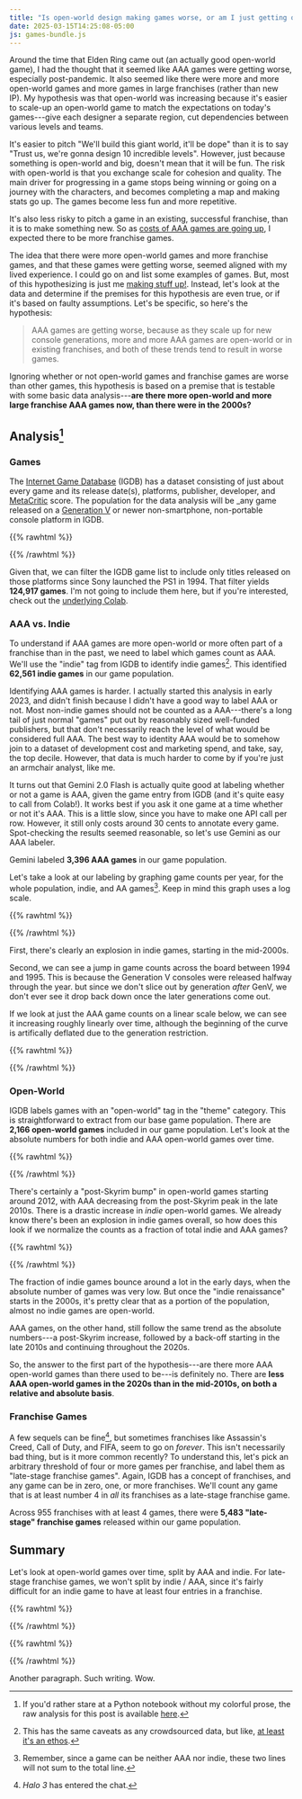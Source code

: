 ```yaml
---
title: "Is open-world design making games worse, or am I just getting old?"
date: 2025-03-15T14:25:08-05:00
js: games-bundle.js
---
```


Around the time that Elden Ring came out (an actually good open-world game), I
had the thought that it seemed like AAA games were getting worse, especially
post-pandemic. It also seemed like there were more and more open-world games and
more games in large franchises (rather than new IP). My hypothesis was that open-world was increasing because it's
easier to scale-up an open-world game to match the expectations on today's
games---give each designer a separate region, cut dependencies between various
levels and teams.

It's easier to pitch "We'll build this giant world, it'll be dope" than it
is to say "Trust us, we're gonna design 10 incredible levels". However, just
because something is open-world and big, doesn't mean that it will be fun. The
risk with open-world is that you exchange scale for cohesion and quality. The
main driver for progressing in a game stops being winning or going on a journey
with the characters, and becomes completing a map and making stats go up. The
games become less fun and more repetitive.

It's also less risky to pitch a game in an existing, successful franchise, than
it is to make something new. So as [costs of AAA games are going up][aaa-cost],
I expected there to be more franchise games.

The idea that there were more open-world games and more franchise games, and
that these games were getting worse, seemed aligned with my lived experience. I
could go on and list some examples of games. But, most of this hypothesizing is
just me [making stuff up!][david-tweet-thread]. Instead, let's look at the data
and determine if the premises for this hypothesis are even true, or if it's
based on faulty assumptions. Let's be specific, so here's the hypothesis:

> AAA games are getting worse, because as they scale up for new console
> generations, more and more AAA games are open-world or in existing franchises,
> and both of these trends tend to result in worse games.

Ignoring whether or not open-world games and franchise games are worse than other
games, this hypothesis is based on a premise that is testable with some basic
data analysis---**are there more open-world and more large franchise AAA games
now, than there were in the 2000s?**

## Analysis[^1]

### Games

The [Internet Game Database][igdb] (IGDB) has a dataset consisting of just about
every game and its release date(s), platforms, publisher, developer, and
[MetaCritic][metacritic] score. The population for the data analysis will be
_any game released on a [Generation V][gen5] or newer non-smartphone,
non-portable console platform in IGDB.

{{% rawhtml %}}
<div id="aaa-platforms"></div>
{{% /rawhtml %}}

Given that, we can filter the IGDB game list to include only titles released on
those platforms since Sony launched the PS1 in 1994. That filter yields
**124,917 games**. I'm not going to include them here, but if you're interested,
check out the [underlying Colab][igdb-colab].

### AAA vs. Indie

To understand if AAA games are more open-world or more often part of a franchise
than in the past, we need to label which games count as AAA. We'll use the
"indie" tag from IGDB to identify indie games[^2]. This identified **62,561
indie games** in our game population.

Identifying AAA games is harder. I actually started this analysis in early 2023,
and didn't finish because I didn't have a good way to label AAA or not. Most
non-indie games should not be counted as a AAA---there's a long tail of just
normal "games" put out by reasonably sized well-funded publishers, but that
don't necessarily reach the level of what would be considered full AAA. The best
way to identity AAA would be to somehow join to a dataset of development cost
and marketing spend, and take, say, the top decile. However, that data is much
harder to come by if you're just an armchair analyst, like me.

It turns out that Gemini 2.0 Flash is actually quite good at labeling whether or
not a game is AAA, given the game entry from IGDB (and it's quite easy to call
from Colab!). It works best if you ask it one game at a time whether or not it's
AAA. This is a little slow, since you have to make one API call per row.
However, it still only costs around 30 cents to annotate every game.
Spot-checking the results seemed reasonable, so let's use Gemini as our AAA
labeler.

Gemini labeled **3,396 AAA games** in our game population.

Let's take a look at our labeling by graphing game counts per year, for the
whole population, indie, and AA games[^4]. Keep in mind this graph uses a log
scale.

{{% rawhtml %}}
<div id="game-categorization-by-year"></div>
{{% /rawhtml %}}

First, there's clearly an explosion in indie games, starting in the mid-2000s.

Second, we can see a jump in game counts across the board between 1994 and 1995.
This is because the Generation V consoles were released halfway through the
year. but since we don't slice out by generation _after_ GenV, we don't ever see
it drop back down once the later generations come out.

If we look at just the AAA game counts on a linear scale below, we can see it
increasing roughly linearly over time, although the beginning of the curve is
artifically deflated due to the generation restriction.

{{% rawhtml %}}
<div id="aaa-by-year"></div>
{{% /rawhtml %}}

### Open-World

IGDB labels games with an "open-world" tag in the "theme" category. This is
straightforward to extract from our base game population. There are **2,166
open-world games** included in our game population. Let's look at the absolute
numbers for both indie and AAA open-world games over time.

{{% rawhtml %}}
<div id="open-world-absolute-by-year"></div>
{{% /rawhtml %}}

There's certainly a "post-Skyrim bump" in open-world games starting around 2012,
with AAA decreasing from the post-Skyrim peak in the late 2010s.  There is a
drastic increase in _indie_ open-world games. We already know there's been an
explosion in indie games overall, so how does this look if we normalize the
counts as a fraction of total indie and AAA games?

{{% rawhtml %}}
<div id="open-world-fraction-by-year"></div>
{{% /rawhtml %}}

The fraction of indie games bounce around a lot in the early days, when the
absolute number of games was very low. But once the "indie renaissance" starts
in the 2000s, it's pretty clear that as a portion of the population, almost no
indie games are open-world.

AAA games, on the other hand, still follow the same trend as the absolute
numbers---a post-Skyrim increase, followed by a back-off starting in the late
2010s and continuing throughout the 2020s.

So, the answer to the first part of the hypothesis---are there more AAA
open-world games than there used to be---is definitely no. There are **less AAA
open-world games in the 2020s than in the mid-2010s, on both a relative and absolute
basis**.

### Franchise Games

A few sequels can be fine[^3], but sometimes franchises like Assassin's Creed,
Call of Duty, and FIFA, seem to go on _forever_. This isn't necessarily bad
thing, but is it more common recently? To understand this, let's pick an
arbitrary threshold of four or more games per franchise, and label them as
"late-stage franchise games". Again, IGDB has a concept of franchises, and any
game can be in zero, one, or more franchises. We'll count any game that is at
least number 4 in _all_ its franchises as a late-stage franchise game.

Across 955 franchises with at least 4 games, there were **5,483 "late-stage"
franchise games** released within our game population.

## Summary



Let's look at open-world games over time, split by AAA and indie. For late-stage
franchise games, we won't split by indie / AAA, since it's fairly difficult for
an indie game to have at least four entries in a franchise.

{{% rawhtml %}}
<div id="franchise-games-by-year"></div>
{{% /rawhtml %}}



{{% rawhtml %}}
<div id="graph-root"></div>
{{% /rawhtml %}}

Another paragraph. Such writing. Wow.

[david-tweet-thread]: https://x.com/davidcadrian/status/1631767778347876352
[aaa-cost]: https://www.matthewball.co/all/stateofvideogaming2025
[igdb]: https://www.igdb.com/
[metacritic]: https://www.metacritic.com/
[gen5]: https://en.wikipedia.org/wiki/Fifth_generation_of_video_game_consoles
[ethos]: https://www.imdb.com/title/tt0118715/quotes/?item=qt0464759
[igdb-colab]: https://colab.research.google.com/drive/1frptKLlDTRKvdQ4tggNzXyntTwjYiq6p#scrollTo=0W1HDHVR6XTu

[^1]: If you'd rather stare at a Python notebook without my colorful prose, the
  raw analysis for this post is available [here][igdb-colab].
[^2]: This has the same caveats as any crowdsourced data, but like, [at least
  it's an ethos][ethos].
[^3]: _Halo 3_ has entered the chat.
[^4]: Remember, since a game can be neither AAA nor indie, these two lines will
  not sum to the total line.
